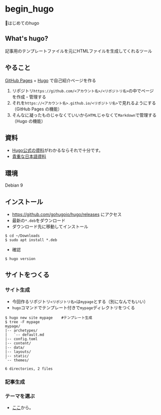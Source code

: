 # begin_hugo
:baby:はじめてのhugo

## What's hugo?
記事用のテンプレートファイルを元にHTMLファイルを生成してくれるツール

## やること
[GitHub Pages](https://pages.github.com/) + [Hugo](https://themes.gohugo.io/) で自己紹介ページを作る
1. リポジトリ`https://github.com/<アカウント名>/<リポジトリ名>`の中でページを作成・管理する
1. それを`https://<アカウント名>.github.io/<リポジトリ名>`で見れるようにする（GitHub Pages の機能）
1. そんなに凝ったものじゃなくていいから`HTML`じゃなくて`Markdown`で管理する（Hugo の機能）

## 資料
* [Hugo公式の資料](https://gohugo.io/hosting-and-deployment/hosting-on-github/)がわかるならそれで十分です。
* [貴重な日本語資料](https://qiita.com/eichann/items/4fe61b8b9bbafcfbe847)
<!-- * [完成イメージ](https://kottn.github.io/mypage) -->

## 環境
Debian 9

## インストール
* https://github.com/gohugoio/hugo/releases にアクセス
* 最新の`*.deb`をダウンロード
* ダウンロード先に移動してインストール
```
$ cd ~/Downloads
$ sudo apt install *.deb
```

* 確認
```
$ hugo version
```

## サイトをつくる
### サイト生成
* 今回作るリポジトリ`<リポジトリ名>`は`mypage`とする（別になんでもいい）
* `hugo`コマンドでテンプレート付きで`mypage`ディレクトリをつくる
```
$ hugo new site mypage    #テンプレート生成
$ tree -F mypage
mypage/
|-- archetypes/
|   `-- default.md
|-- config.toml
|-- content/
|-- data/
|-- layouts/
|-- static/
`-- themes/

6 directories, 2 files
```

### 記事生成

### テーマを選ぶ

* [ここ](https://themes.gohugo.io)から。

## 
